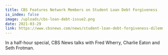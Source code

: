 ```yaml
---
title: CBS Features Network Members on Student Loan Debt Forgiveness
is_index: false
image: /uploads/cbs-loan-debt-issue2.png
date: 2021-03-29
link: https://www.cbsnews.com/news/student-loan-debt-forgiveness-dilemma/
---
```

In a half-hour special, CBS News talks with Fred Wherry, Charlie Eaton and Seth Frotman.
